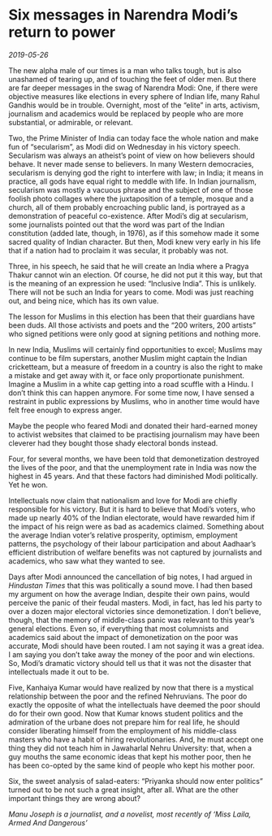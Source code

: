 # Six messages in Narendra Modi’s return to power

*2019-05-26*

The new alpha male of our times is a man who talks tough, but is also
unashamed of tearing up, and of touching the feet of older men. But
there are far deeper messages in the swag of Narendra Modi: One, if
there were objective measures like elections in every sphere of Indian
life, many Rahul Gandhis would be in trouble. Overnight, most of the
“elite” in arts, activism, journalism and academics would be replaced by
people who are more substantial, or admirable, or relevant.

Two, the Prime Minister of India can today face the whole nation and
make fun of “secularism”, as Modi did on Wednesday in his victory
speech. Secularism was always an atheist’s point of view on how
believers should behave. It never made sense to believers. In many
Western democracies, secularism is denying god the right to interfere
with law; in India; it means in practice, all gods have equal right to
meddle with life. In Indian journalism, secularism was mostly a vacuous
phrase and the subject of one of those foolish photo collages where the
juxtaposition of a temple, mosque and a church, all of them probably
encroaching public land, is portrayed as a demonstration of peaceful
co-existence. After Modi’s dig at secularism, some journalists pointed
out that the word was part of the Indian constitution (added late,
though, in 1976), as if this somehow made it some sacred quality of
Indian character. But then, Modi knew very early in his life that if a
nation had to proclaim it was secular, it probably was not.

Three, in his speech, he said that he will create an India where a
Pragya Thakur cannot win an election. Of course, he did not put it this
way, but that is the meaning of an expression he used: “Inclusive
India”. This is unlikely. There will not be such an India for years to
come. Modi was just reaching out, and being nice, which has its own
value.

The lesson for Muslims in this election has been that their guardians
have been duds. All those activists and poets and the “200 writers, 200
artists” who signed petitions were only good at signing petitions and
nothing more.

In new India, Muslims will certainly find opportunities to excel;
Muslims may continue to be film superstars, another Muslim might captain
the Indian cricketteam, but a measure of freedom in a country is also
the right to make a mistake and get away with it, or face only
proportionate punishment. Imagine a Muslim in a white cap getting into a
road scuffle with a Hindu. I don’t think this can happen anymore. For
some time now, I have sensed a restraint in public expressions by
Muslims, who in another time would have felt free enough to express
anger.

Maybe the people who feared Modi and donated their hard-earned money to
activist websites that claimed to be practising journalism may have been
cleverer had they bought those shady electoral bonds instead.

Four, for several months, we have been told that demonetization
destroyed the lives of the poor, and that the unemployment rate in India
was now the highest in 45 years. And that these factors had diminished
Modi politically. Yet he won.

Intellectuals now claim that nationalism and love for Modi are chiefly
responsible for his victory. But it is hard to believe that Modi’s
voters, who made up nearly 40% of the Indian electorate, would have
rewarded him if the impact of his reign were as bad as academics
claimed. Something about the average Indian voter’s relative prosperity,
optimism, employment patterns, the psychology of their labour
participation and about Aadhaar’s efficient distribution of welfare
benefits was not captured by journalists and academics, who saw what
they wanted to see.

Days after Modi announced the cancellation of big notes, I had argued in
*Hindustan Times* that this was politically a sound move. I had then
based my argument on how the average Indian, despite their own pains,
would perceive the panic of their feudal masters. Modi, in fact, has led
his party to over a dozen major electoral victories since
demonetization. I don’t believe, though, that the memory of middle-class
panic was relevant to this year’s general elections. Even so, if
everything that most columnists and academics said about the impact of
demonetization on the poor was accurate, Modi should have been routed. I
am not saying it was a great idea. I am saying you don’t take away the
money of the poor and win elections. So, Modi’s dramatic victory should
tell us that it was not the disaster that intellectuals made it out to
be.

Five, Kanhaiya Kumar would have realized by now that there is a mystical
relationship between the poor and the refined Nehruvians. The poor do
exactly the opposite of what the intellectuals have deemed the poor
should do for their own good. Now that Kumar knows student politics and
the admiration of the urbane does not prepare him for real life, he
should consider liberating himself from the employment of his
middle-class masters who have a habit of hiring revolutionaries. And, he
must accept one thing they did not teach him in Jawaharlal Nehru
University: that, when a guy mouths the same economic ideas that kept
his mother poor, then he has been co-opted by the same kind of people
who kept his mother poor.

Six, the sweet analysis of salad-eaters: “Priyanka should now enter
politics” turned out to be not such a great insight, after all. What are
the other important things they are wrong about?

*Manu Joseph is a journalist, and a novelist, most recently of ‘Miss
Laila, Armed And Dangerous’*
